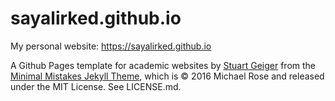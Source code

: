 # sayalirked.github.io
My personal website: https://sayalirked.github.io

A Github Pages template for academic websites by [Stuart Geiger](https://github.com/staeiou) from the [Minimal Mistakes Jekyll Theme](https://mmistakes.github.io/minimal-mistakes/), which is © 2016 Michael Rose and released under the MIT License. See LICENSE.md.

